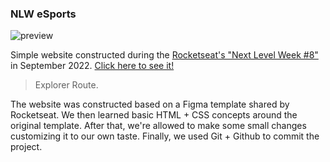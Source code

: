 ### NLW eSports

![preview](./.github/nlw-explorer-github-preview.jpg)

Simple website constructed during the <a href="https://lp.rocketseat.com.br/nlw">Rocketseat's "Next Level Week #8"</a> in September 2022. <a href="https://lknknm.github.io/nlw-explorer/"> Click here to see it!</a>

> Explorer Route.


The website was constructed based on a Figma template shared by Rocketseat. We then learned basic HTML + CSS concepts around the original template. After that, we're allowed to make some small changes customizing it to our own taste. Finally, we used Git + Github to commit the project.
